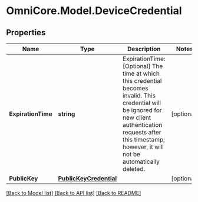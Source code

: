 # OmniCore.Model.DeviceCredential

## Properties

Name | Type | Description | Notes
------------ | ------------- | ------------- | -------------
**ExpirationTime** | **string** | ExpirationTime: [Optional] The time at which this credential becomes invalid. This credential will be ignored for new client authentication requests after this timestamp; however, it will not be automatically deleted. | [optional] 
**PublicKey** | [**PublicKeyCredential**](PublicKeyCredential.md) |  | [optional] 

[[Back to Model list]](../README.md#documentation-for-models) [[Back to API list]](../README.md#documentation-for-api-endpoints) [[Back to README]](../README.md)


